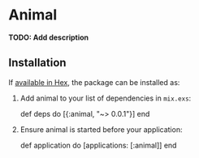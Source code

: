 # Animal

**TODO: Add description**

## Installation

If [available in Hex](https://hex.pm/docs/publish), the package can be installed as:

  1. Add animal to your list of dependencies in `mix.exs`:

        def deps do
          [{:animal, "~> 0.0.1"}]
        end

  2. Ensure animal is started before your application:

        def application do
          [applications: [:animal]]
        end

